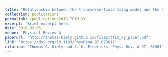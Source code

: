 ```yaml
---
title: "Relationship between the transverse-field Ising model and the XY model via the rotating-wave approximation"
collection: publications
permalink: /publication/2019-TFIM-XY
excerpt: 'Brief excerpt here.'
date: 2018-02-06
venue: 'Physical Review A'
paperurl: 'http://thomas-kiely.github.io/files/tfim_xy_paper.pdf'
link: 'https://doi.org/10.1103/PhysRevA.97.023611'
citation: 'Thomas G. Kiely and J. K. Freericks, Phys. Rev. A 97, 023611 (2018)'
---
```

<!-- This paper is about the number 1. The number 2 is left for future work.

[Download paper here](http://academicpages.github.io/files/paper1.pdf)

Recommended citation: T. G. Kiely and J. K. Freericks, Phys. Rev. A 97, 023611 (2018) -->